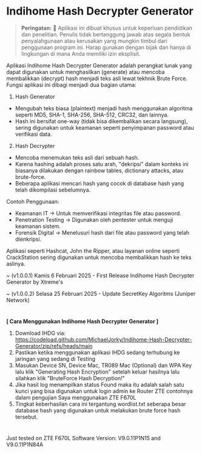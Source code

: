# Indihome Hash Decrypter Generator

> **Peringatan:** :red_circle: Aplikasi ini dibuat khusus untuk keperluan pendidikan dan penelitian. Penulis tidak bertanggung jawab atas segala bentuk penyalahgunaan atau kerusakan yang mungkin timbul dari penggunaan program ini. Harap gunakan dengan bijak dan hanya di lingkungan di mana Anda memiliki izin eksplisit.

Aplikasi Indihome Hash Decrypter Generator adalah perangkat lunak yang dapat digunakan untuk menghasilkan (generate) atau mencoba membalikkan (decrypt) hash menjadi teks asli lewat tekhnik Brute Force. Fungsi aplikasi ini dibagi menjadi dua bagian utama:

1. Hash Generator
- Mengubah teks biasa (plaintext) menjadi hash menggunakan algoritma seperti MD5, SHA-1, SHA-256, SHA-512, CRC32, dan lainnya.
- Hash ini bersifat one-way (tidak bisa dikembalikan secara langsung), sering digunakan untuk keamanan seperti penyimpanan password atau verifikasi data.

2. Hash Decrypter
- Mencoba menemukan teks asli dari sebuah hash.
- Karena hashing adalah proses satu arah, "dekripsi" dalam konteks ini biasanya dilakukan dengan rainbow tables, dictionary attacks, atau brute-force.
- Beberapa aplikasi mencari hash yang cocok di database hash yang telah dikompilasi sebelumnya.

Contoh Penggunaan:

- Keamanan IT → Untuk memverifikasi integritas file atau password.
- Penetration Testing → Digunakan oleh pentester untuk menguji keamanan sistem.
- Forensik Digital → Menelusuri hash dari file atau password yang telah dienkripsi.

Aplikasi seperti Hashcat, John the Ripper, atau layanan online seperti CrackStation sering digunakan untuk mencoba membalikkan hash ke teks aslinya.

~ (v1.0.0.1) Kamis 6 Februari 2025 - First Release Indihome Hash Decrypter Generator by Xtreme's

~ (v1.0.0.2) Selasa 25 Februari 2025 - Update SecretKey Algoritms (Juniper Network)

#
<b>[ Cara Menggunakan Indihome Hash Decrypter Generator ]</b>

1. Download IHDG via: https://codeload.github.com/MichaelJorky/Indihome-Hash-Decrypter-Generator/zip/refs/heads/main
2. Pastikan ketika menggunakan aplikasi IHDG sedang terhubung ke jaringan yang sedang di Testing
3. Masukan Device SN, Device Mac, TR089 Mac (Optional) dan WPA Key lalu klik "Generating Hash Encryption" setelah keluar hasilnya lalu silahkan klik "BruteForce Hash Decryption!"
4. Jika hasil log menampilkan status Found maka itu adalah salah satu kunci yang bisa digunakan untuk login admin ke Router ZTE contohnya dalam pengujian Saya menggunakan ZTE F670L
5. Tingkat keberhasilan cara ini tergantung wordlist.txt seberapa besar database hash yang digunakan untuk melakukan brute force hash tersebut.

#
Just tested on ZTE F670L Software Version: V9.0.11P1N15 and V9.0.11P1N84A

